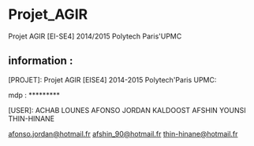 Projet_AGIR
===========

Projet AGIR [EI-SE4] 2014/2015 Polytech Paris'UPMC

information :
-------------

[PROJET]:
	Projet AGIR [EISE4] 2014-2015 Polytech'Paris UPMC:

[DROPBOX]:
	polytech.projetagir@gmail.com
	mdp : *********

[USER]:
	ACHAB LOUNES
	AFONSO JORDAN
	KALDOOST AFSHIN
	YOUNSI THIN-HINANE

[MAIL]:
	achab.lounes@gmail.com
	afonso.jordan@hotmail.fr
	afshin_90@hotmail.fr
	thin-hinane@hotmail.fr

[GITHUB]:
	https://github.com/ALounes/Projet_AGIR

[FACEBOOK]:
	Projet.Agir@groups.facebook.com
